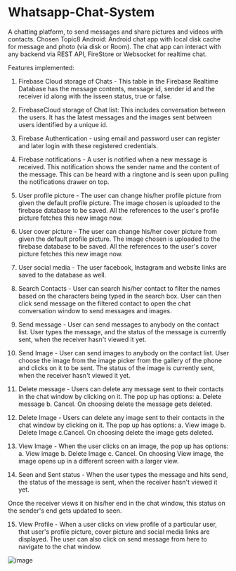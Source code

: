 # Whatsapp-Chat-System
A chatting platform, to send messages and share pictures and videos with contacts.
Chosen Topic8 Android: 
Android chat app with local disk cache for message and photo (via disk or Room). The chat app can interact with any backend via REST API, FireStore or Websocket for realtime chat.

Features implemented:
1.	Firebase Cloud storage of Chats - This table in the Firebase Realtime Database has the message contents, message id, sender id and the receiver id along with the isseen status, true or false.

2.	FirebaseCloud storage of Chat list: This includes conversation between the users. It has the latest messages and the images sent between users identified by a unique id. 

3.	Firebase Authentication - using email and password user can register and later login with these registered credentials.

4.	Firebase notifications - A user is notified when a new message is received. This notification shows the sender name and the content of the message. This can be heard with a ringtone and is seen upon pulling the notifications drawer on top.

5.	User profile picture -  The user can change his/her profile picture from given the default profile picture. The image chosen is uploaded to the firebase database to be saved. All the references to the user's profile picture fetches this new image now.

6.	User cover picture - The user can change his/her cover picture from given the default profile picture. The image chosen is uploaded to the firebase database to be saved. All the references to the user's cover picture fetches this new image now.

7.	User social media -  The user facebook, Instagram and website links are saved to the database as well. 

8.	Search Contacts - User can search his/her contact to filter the names based on the characters being typed in the search box. User can then click send message on the filtered contact to open the chat conversation window to send messages and images.

9.	Send message - User can send messages to anybody on the contact list. User types the message, and the status of the message is currently sent, when the receiver hasn't viewed it yet.

10.	Send Image - User can send images to anybody on the contact list. User choose the image from the image picker from the gallery of the phone and clicks on it to be sent. The status of the image is currently sent, when the receiver hasn't viewed it yet.

11.	 Delete message - Users can delete any message sent to their contacts in the chat window by clicking on it. The pop up has options: a. Delete message b. Cancel. On choosing delete the message gets deleted.

12.	Delete Image - Users can delete any image sent to their contacts in the chat window by clicking on it. The pop up has options: a. View image b. Delete Image c.Cancel. On choosing delete the image gets deleted.


13.	 View Image - When the user clicks on an image, the pop up has options: a. View image b. Delete Image c. Cancel. On choosing View image, the image opens up in a different screen with a larger view. 

14.	Seen and Sent status - When the user types the message and hits send, the status of the message is sent, when the receiver hasn't viewed it yet.

Once the receiver views it on his/her end in the chat window, this status on the sender's end gets updated to seen.

15.	View Profile -  When a user clicks on view profile of a particular user, that user's profile picture, cover picture and social media links are displayed. The user can also click on send message from here to navigate to the chat window.
   
![image](https://user-images.githubusercontent.com/70232769/118594350-2a55b180-b75e-11eb-8da7-d329a37459e8.png)
